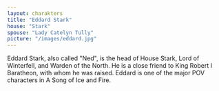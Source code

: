 ```yaml
---
layout: charakters
title: "Eddard Stark"
house: "Stark"
spouse: "Lady Catelyn Tully"
picture: "/images/eddard.jpg"
---
```

Eddard Stark, also called "Ned", is the head of House Stark, Lord of Winterfell, and Warden of the North. He is a close friend to King Robert I Baratheon, with whom he was raised. Eddard is one of the major POV characters in A Song of Ice and Fire.

